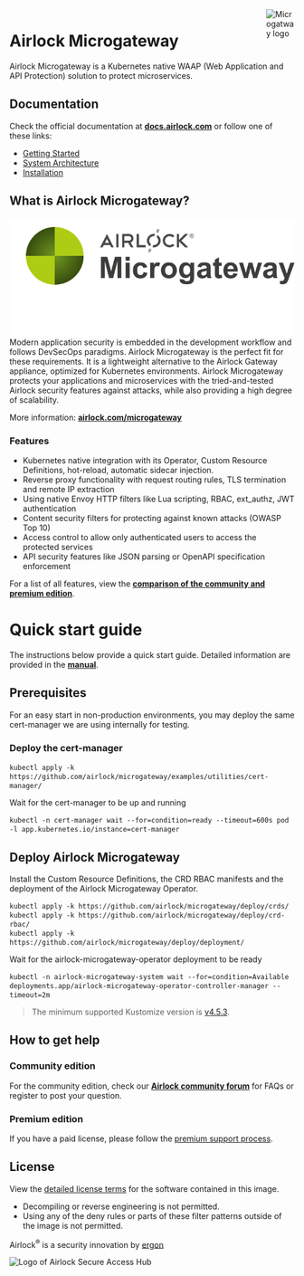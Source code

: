<picture>
  <a href="https://www.airlock.com/en/microgateway"> <img alt="Microgatway logo" align="right" src="https://www.airlock.com/fileadmin/content/upload/Microgateway_Icon_No_Padding.svg" width="50"> </a>
</picture>

# Airlock Microgateway

Airlock Microgateway is a Kubernetes native WAAP (Web Application and API Protection) solution to protect microservices.

## Documentation

Check the official documentation at **[docs.airlock.com](https://docs.airlock.com/microgateway/latest/)** or follow one of these links:
* [Getting Started](https://docs.airlock.com/microgateway/latest/#data/1660804708742.html)
* [System Architecture](https://docs.airlock.com/microgateway/latest/#data/1660804709650.html)
* [Installation](https://docs.airlock.com/microgateway/latest/#data/1660804708637.html)

## What is Airlock Microgateway?
<picture>
  <a href="https://www.airlock.com/en/microgateway"> <img alt="Microgatway logo" align="right" src="Microgateway_Labeled_Logo_Left.svg"> </a>
</picture>
Modern application security is embedded in the development workflow and follows DevSecOps paradigms. Airlock Microgateway is the perfect fit for these requirements. It is a lightweight alternative to the Airlock Gateway appliance, optimized for Kubernetes environments. Airlock Microgateway protects your applications and microservices with the tried-and-tested Airlock security features against attacks, while also providing a high degree of scalability.

More information: **[airlock.com/microgateway](https://www.airlock.com/en/microgateway)**

### Features
* Kubernetes native integration with its Operator, Custom Resource Definitions, hot-reload, automatic sidecar injection.
* Reverse proxy functionality with request routing rules, TLS termination and remote IP extraction
* Using native Envoy HTTP filters like Lua scripting, RBAC, ext_authz, JWT authentication
* Content security filters for protecting against known attacks (OWASP Top 10)
* Access control to allow only authenticated users to access the protected services
* API security features like JSON parsing or OpenAPI specification enforcement

For a list of all features, view the **[comparison of the community and premium edition](https://docs.airlock.com/microgateway/latest/#data/1675772882054.html)**.

# Quick start guide

The instructions below provide a quick start guide. Detailed information are provided in the **[manual](https://docs.airlock.com/microgateway/latest/)**.

## Prerequisites

For an easy start in non-production environments, you may deploy the same cert-manager we are using internally for testing.

### Deploy the cert-manager
```
kubectl apply -k https://github.com/airlock/microgateway/examples/utilities/cert-manager/
```

Wait for the cert-manager to be up and running
```
kubectl -n cert-manager wait --for=condition=ready --timeout=600s pod -l app.kubernetes.io/instance=cert-manager
```

## Deploy Airlock Microgateway
Install the Custom Resource Definitions, the CRD RBAC manifests and the deployment of the Airlock Microgateway Operator.
```
kubectl apply -k https://github.com/airlock/microgateway/deploy/crds/
kubectl apply -k https://github.com/airlock/microgateway/deploy/crd-rbac/
kubectl apply -k https://github.com/airlock/microgateway/deploy/deployment/
```

Wait for the airlock-microgateway-operator deployment to be ready
```
kubectl -n airlock-microgateway-system wait --for=condition=Available deployments.app/airlock-microgateway-operator-controller-manager --timeout=2m
```

> The minimum supported Kustomize version is [v4.5.3](https://github.com/kubernetes-sigs/kustomize/releases/tag/kustomize%2Fv4.5.3).


## How to get help

### Community edition
For the community edition, check our **[Airlock community forum](https://forum.airlock.com/)** for FAQs or register to post your question.

### Premium edition
If you have a paid license, please follow the [premium support process](https://techzone.ergon.ch/support-process).

## License
View the [detailed license terms](https://www.airlock.com/en/airlock-license) for the software contained in this image.
* Decompiling or reverse engineering is not permitted.
* Using any of the deny rules or parts of these filter patterns outside of the image is not permitted.

Airlock<sup>&#174;</sup> is a security innovation by [ergon](https://www.ergon.ch/en)

<!-- Airlock SAH Logo (different image for light/dark mode) -->
<picture>
  <source media="(prefers-color-scheme: dark)" 
          srcset="https://www.airlock.com/fileadmin/content/upload/Airlock_Logo_Docker_Hub_Microgateway_Readme_DarkMode.png">
  <source media="(prefers-color-scheme: light)" 
          srcset="https://www.airlock.com/fileadmin/content/upload/Airlock_Logo_Docker_Hub_Microgateway_Readme.png">
  <img alt="Logo of Airlock Secure Access Hub" src="https://www.airlock.com/fileadmin/content/upload/Airlock_Logo_Docker_Hub_Microgateway_Readme.png" width="150">
</picture>
